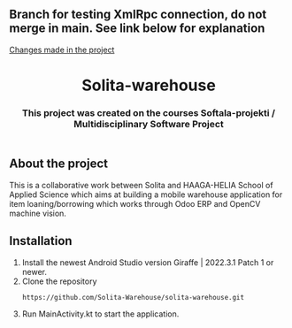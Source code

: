<div id="top"></div>
<h2>Branch for testing XmlRpc connection, do not merge in main. See link below for explanation</h2>
<a href="https://www.notion.so/gianad/XmlRpc-in-Android-3a303291faa34cf1ab1de5afdef8f03f?pvs=4">Changes made in the project</a>


<!-- PROJECT LOGO -->
<br />
<div align="center">
  
<h1 align="center">Solita-warehouse</h1>

<h3 align="center">
    This project was created on the courses Softala-projekti / Multidisciplinary Software Project<br />
<br />
</div>

## About the project

This is a collaborative work between Solita and HAAGA-HELIA School of Applied Science which aims at building a mobile warehouse application for item loaning/borrowing which works through Odoo ERP and OpenCV machine vision.

## Installation

1. Install the newest Android Studio version Giraffe | 2022.3.1 Patch 1 or newer.
2. Clone the repository
   ```sh
   https://github.com/Solita-Warehouse/solita-warehouse.git
   ```
3. Run MainActivity.kt to start the application.
